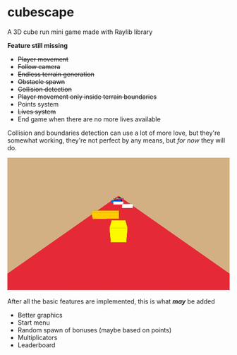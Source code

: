 # cubescape
A 3D cube run mini game made with Raylib library

**Feature still missing**
- ~~Player movement~~
- ~~Follow camera~~
- ~~Endless terrain generation~~
- ~~Obstacle spawn~~
- ~~Collision detection~~
- ~~Player movement only inside terrain boundaries~~
- Points system
- ~~Lives system~~
- End game when there are no more lives available

Collision and boundaries detection can use a lot of more love, but they're somewhat working, they're not perfect by any means, but _for now_ they will do.

<img src="https://github.com/FredrickHZO/cubescape/blob/main/screenshots/cubescape-0.png"  width="600" height="300">

After all the basic features are implemented, this is what ***may*** be added
- Better graphics
- Start menu
- Random spawn of bonuses (maybe based on points)
- Multiplicators
- Leaderboard
